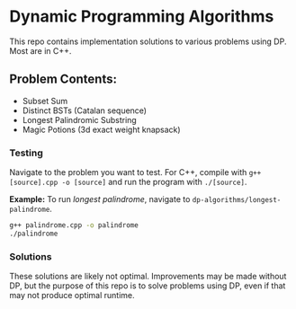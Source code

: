 #  Dynamic Programming Algorithms

This repo contains implementation solutions to various problems using DP. Most are in C++.

## Problem Contents:

- Subset Sum
- Distinct BSTs (Catalan sequence)
- Longest Palindromic Substring
- Magic Potions (3d exact weight knapsack)

### Testing

Navigate to the problem you want to test. For C++, compile with `g++ [source].cpp -o [source]`
and run the program with `./[source]`.

**Example:**
To run *longest palindrome*, navigate to `dp-algorithms/longest-palindrome`.

```bash
g++ palindrome.cpp -o palindrome
./palindrome
```

### Solutions
These solutions are likely not optimal. Improvements may be made without DP, but the
purpose of this repo is to solve problems using DP, even if that may not produce optimal runtime.
